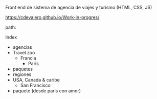 Front end de sistema de agencia de viajes y turismo (HTML, CSS, JS)

https://cdevalero.github.io/Work-in-progres/

path:

 Index
  - agencias
   - Travel zoo
     - Francia
       - Paris
  - paquetes
  - regiones
   - USA, Canada & caribe
     - San Francisco
  - paquete (desde paris con amor)
 
